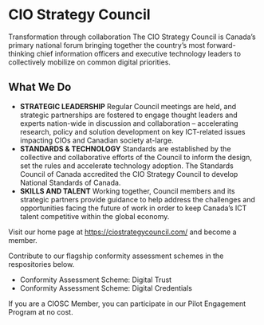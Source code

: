 # CIO Strategy Council

Transformation through collaboration
The CIO Strategy Council is Canada’s primary national forum bringing together the country’s most forward-thinking chief information officers and executive technology leaders to collectively mobilize on common digital priorities.

## What We Do

* **STRATEGIC LEADERSHIP** Regular Council meetings are held, and strategic partnerships are fostered to engage thought leaders and experts nation-wide in discussion and collaboration – accelerating research, policy and solution development on key ICT-related issues impacting CIOs and Canadian society at-large.
* **STANDARDS & TECHNOLOGY** Standards are established by the collective and collaborative efforts of the Council to inform the design, set the rules and accelerate technology adoption. The Standards Council of Canada accredited the CIO Strategy Council to develop National Standards of Canada.
* **SKILLS AND TALENT** Working together, Council members and its strategic partners provide guidance to help address the challenges and opportunities facing the future of work in order to keep Canada’s ICT talent competitive within the global economy.

Visit our home page at https://ciostrategycouncil.com/ and become a member.

Contribute to our flagship conformity assessment schemes in the respositories below.

* Conformity Assessment Scheme: Digital Trust
* Conformity Assessment Scheme: Digital Credentials

If you are a CIOSC Member, you can participate in our Pilot Engagement Program at no cost.
